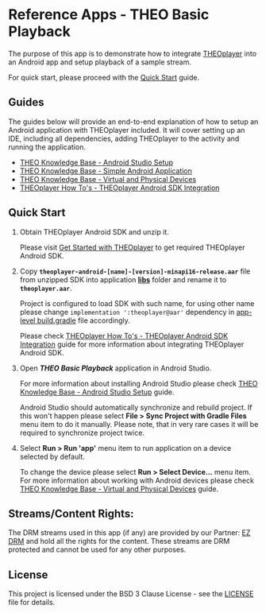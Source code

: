 # Reference Apps - THEO Basic Playback

The purpose of this app is to demonstrate how to integrate [THEOplayer] into an Android app and setup
playback of a sample stream.

For quick start, please proceed with the [Quick Start](#quick-start) guide.


## Guides

The guides below will provide an end-to-end explanation of how to setup an Android application with
THEOplayer included. It will cover setting up an IDE, including all dependencies, adding THEOplayer
to the activity and running the application.

  * [THEO Knowledge Base - Android Studio Setup]
  * [THEO Knowledge Base - Simple Android Application]
  * [THEO Knowledge Base - Virtual and Physical Devices]
  * [THEOplayer How To's - THEOplayer Android SDK Integration]


## Quick Start

1. Obtain THEOplayer Android SDK and unzip it.

   Please visit [Get Started with THEOplayer] to get required THEOplayer Android SDK.

2. Copy **`theoplayer-android-[name]-[version]-minapi16-release.aar`** file from unzipped SDK into
   application **[libs]** folder and rename it to **`theoplayer.aar`**.

   Project is configured to load SDK with such name, for using other name please change
   `implementation ':theoplayer@aar'` dependency in [app-level build.gradle] file accordingly.

   Please check [THEOplayer How To's - THEOplayer Android SDK Integration] guide for more information
   about integrating THEOplayer Android SDK.

3. Open _**THEO Basic Playback**_ application in Android Studio.

   For more information about installing Android Studio please check
   [THEO Knowledge Base - Android Studio Setup] guide.

   Android Studio should automatically synchronize and rebuild project. If this won't happen please
   select **File > Sync Project with Gradle Files** menu item to do it manually. Please note, that
   in very rare cases it will be required to synchronize project twice.

4. Select **Run > Run 'app'** menu item to run application on a device selected by default.

   To change the device please select **Run > Select Device...** menu item. For more information
   about working with Android devices please check [THEO Knowledge Base - Virtual and Physical Devices]
   guide.


## Streams/Content Rights:

The DRM streams used in this app (if any) are provided by our Partner: [EZ DRM] and hold all
the rights for the content. These streams are DRM protected and cannot be used for any other purposes.


## License

This project is licensed under the BSD 3 Clause License - see the [LICENSE] file for details.

[//]: # (Links and Guides reference)
[THEOplayer]: https://www.theoplayer.com/
[THEO Knowledge Base - Android Studio Setup]: guides/knowledgebase-android-studio-setup/README.md
[THEO Knowledge Base - Simple Android Application]: guides/knowledgebase-simple-application/README.md
[THEO Knowledge Base - Virtual and Physical Devices]: guides/knowledgebase-virtual-and-physical-devices/README.md
[THEOplayer How To's - THEOplayer Android SDK Integration]: guides/howto-theoplayer-android-sdk-integration/README.md
[Get Started with THEOplayer]: https://www.theoplayer.com/licensing
[EZ DRM]: https://ezdrm.com/

[//]: # (Project files reference)
[LICENSE]: LICENSE
[libs]: app/libs
[app-level build.gradle]: app/build.gradle

